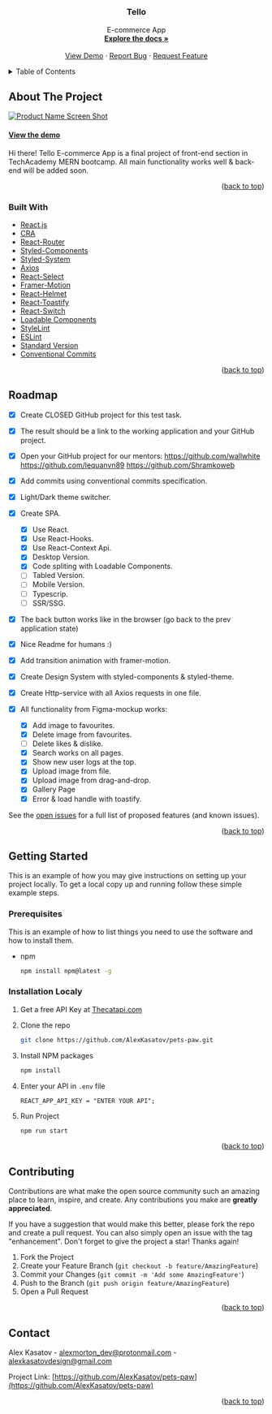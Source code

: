 <div id="top"></div>


<!-- PROJECT LOGO -->
<br />
<div align="center">
  <a href="https://tello-e-commerce-app.netlify.app/">
    <h1  alt="./src/assets/logo.svg" width="80" height="80"></h1>
  </a>

<h3 align="center">Tello</h3>

  <p align="center">
    E-commerce App
    <br />
    <a href="https://github.com/khumarhsd/e-commerce-project" target="_blank" ><strong>Explore the docs »</strong></a>
    <br />
    <br />
    <a href="https://tello-e-commerce-app.netlify.app/" target="_blank"  >View Demo</a>
    ·
    <a href="https://github.com/khumarhsd/e-commerce-project/issues" target="_blank" >Report Bug</a>
    ·
    <a href="https://github.com/khumarhsd/e-commerce-project/issues" target="_blank" >Request Feature</a>
  </p>
</div>

<!-- TABLE OF CONTENTS -->
<details>
  <summary>Table of Contents</summary>
  <ol>
    <li>
      <a href="#about-the-project">About The Project</a>
      <ul>
        <li><a href="#built-with">Built With</a></li>
      </ul>
    </li>
    <li>
      <a href="#getting-started">Getting Started</a>
      <ul>
        <li><a href="#prerequisites">Prerequisites</a></li>
        <li><a href="#installation">Installation</a></li>
      </ul>
    </li>
    <li><a href="#contributing">Contributing</a></li>
    <li><a href="#license">License</a></li>
    <li><a href="#contact">Contact</a></li>

  </ol>
</details>

<!-- ABOUT THE PROJECT -->

## About The Project

<!-- ! past project url here -->

[![Product Name Screen Shot][product-screenshot]](https://tello-e-commerce-app.netlify.app/)

#### [View the demo](https://tello-e-commerce-app.netlify.app/#/)

Hi there! Tello E-commerce App is a final project of front-end section in TechAcademy MERN bootcamp. All main functionality works well & back-end will be added soon.

<p align="right">(<a href="#top">back to top</a>)</p>

### Built With

- [React.js](https://reactjs.org/)
- [CRA](https://create-react-app.dev/)
- [React-Router](https://reactrouter.com/docs/en/v6/getting-started/overview)
- [Styled-Components](https://styled-components.com/)
- [Styled-System](https://styled-system.com/)
- [Axios](https://axios-http.com/docs/intro)
- [React-Select](https://react-select.com/home)
- [Framer-Motion](https://www.framer.com/motion/)
- [React-Helmet](hhttps://www.npmjs.com/package/react-helmet)
- [React-Toastify](https://www.npmjs.com/package/react-toastify)
- [React-Switch](https://www.npmjs.com/package/react-uuid)
- [Loadable Components](https://loadable-components.com/docs/getting-started/)
- [StyleLint](https://stylelint.io/user-guide/get-started/)
- [ESLint](https://eslint.org/)
- [Standard Version](https://github.com/conventional-changelog/standard-version)
- [Conventional Commits](https://www.conventionalcommits.org/)

<p align="right">(<a href="#top">back to top</a>)</p>

<!-- ROADMAP -->

## Roadmap

- [x] Create CLOSED GitHub project for this test task.
- [x] The result should be a link to the working application and your GitHub project.
- [x] Open your GitHub project for our mentors:
      https://github.com/wallwhite
      https://github.com/lequanvn89
      https://github.com/Shramkoweb
- [x] Add commits using conventional commits specification.
- [x] Light/Dark theme switcher.
- [x] Create SPA.

  - [x] Use React.
  - [x] Use React-Hooks.
  - [x] Use React-Context Api.
  - [x] Desktop Version.
  - [x] Code spliting with Loadable Components.
  - [ ] Tabled Version.
  - [ ] Mobile Version.
  - [ ] Typescrip.
  - [ ] SSR/SSG.

- [x] The back button works like in the browser (go back to the prev application state)
- [x] Nice Readme for humans :)
- [x] Add transition animation with framer-motion.
- [x] Create Design System with styled-components & styled-theme.
- [x] Create Http-service with all Axios requests in one file.
- [x] All functionality from Figma-mockup works:

  - [x] Add image to favourites.
  - [x] Delete image from favourites.
  - [ ] Delete likes & dislike.
  - [x] Search works on all pages.
  - [x] Show new user logs at the top.
  - [x] Upload image from file.
  - [x] Upload image from drag-and-drop.
  - [x] Gallery Page
  - [x] Error & load handle with toastify.

See the [open issues](https://github.com/othneildrew/Best-README-Template/issues) for a full list of proposed features (and known issues).

<p align="right">(<a href="#top">back to top</a>)</p>

<!-- GETTING STARTED -->

## Getting Started

This is an example of how you may give instructions on setting up your project locally.
To get a local copy up and running follow these simple example steps.

### Prerequisites

This is an example of how to list things you need to use the software and how to install them.

- npm

  ```sh
  npm install npm@latest -g
  ```

### Installation Localy

1. Get a free API Key at [Thecatapi.com](https://thecatapi.com/)
2. Clone the repo

   ```sh
   git clone https://github.com/AlexKasatov/pets-paw.git
   ```

3. Install NPM packages

   ```sh
   npm install
   ```

4. Enter your API in `.env` file

   ```env
   REACT_APP_API_KEY = "ENTER YOUR API";
   ```

5. Run Project

   ```sh
   npm run start
   ```

<p align="right">(<a href="#top">back to top</a>)</p>

<!-- CONTRIBUTING -->

## Contributing

Contributions are what make the open source community such an amazing place to learn, inspire, and create. Any contributions you make are **greatly appreciated**.

If you have a suggestion that would make this better, please fork the repo and create a pull request. You can also simply open an issue with the tag "enhancement".
Don't forget to give the project a star! Thanks again!

1. Fork the Project
2. Create your Feature Branch (`git checkout -b feature/AmazingFeature`)
3. Commit your Changes (`git commit -m 'Add some AmazingFeature'`)
4. Push to the Branch (`git push origin feature/AmazingFeature`)
5. Open a Pull Request

<p align="right">(<a href="#top">back to top</a>)</p>

<!-- CONTACT -->

## Contact

Alex Kasatov - alexmorton_dev@protonmail.com - alexkasatovdesign@gmail.com

Project Link: [https://github.com/AlexKasatov/pets-paw](https://github.com/AlexKasatov/pets-paw)

<p align="right">(<a href="#top">back to top</a>)</p>

<!-- MARKDOWN LINKS & IMAGES -->
<!-- https://www.markdownguide.org/basic-syntax/#reference-style-links -->

[contributors-shield]: https://img.shields.io/github/contributors/AlexKasatov/pets-paw.svg?style=for-the-badge
[contributors-url]: https://github.com/AlexKasatov/pets-paw/graphs/contributors
[forks-shield]: https://img.shields.io/github/forks/AlexKasatov/pets-paw.svg?style=for-the-badge
[forks-url]: https://github.com/AlexKasatov/pets-paw/network/members
[stars-shield]: https://img.shields.io/github/stars/AlexKasatov/pets-paw.svg?style=for-the-badge
[stars-url]: https://github.com/AlexKasatov/pets-paw/stargazers
[issues-shield]: https://img.shields.io/github/issues/AlexKasatov/pets-paw.svg?style=for-the-badge
[issues-url]: https://github.com/AlexKasatov/pets-paw/issues
[license-shield]: https://img.shields.io/github/license/AlexKasatov/pets-paw.svg?style=for-the-badge
[license-url]: https://github.com/AlexKasatov/pets-paw/blob/master/LICENSE.txt
[product-screenshot]: public/img/project-mockup.png